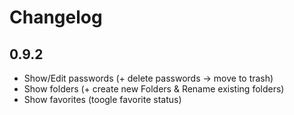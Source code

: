 # Changelog

## 0.9.2
- Show/Edit passwords (+ delete passwords -> move to trash)
- Show folders (+ create new Folders & Rename existing folders)
- Show favorites (toogle favorite status)

